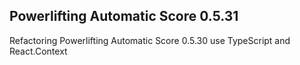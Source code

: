## Powerlifting Automatic Score 0.5.31

Refactoring Powerlifting Automatic Score 0.5.30 use TypeScript and React.Context
